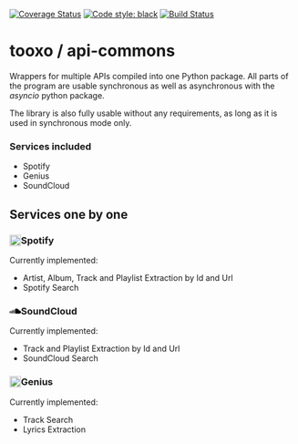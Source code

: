 [![Coverage Status](https://coveralls.io/repos/github/tooxo/api-commons/badge.svg?branch=master)](https://coveralls.io/github/tooxo/api-commons?branch=master)
[![Code style: black](https://img.shields.io/badge/code%20style-black-000000.svg)](https://github.com/psf/black)
[![Build Status](https://travis-ci.com/tooxo/api-commons.svg?branch=master)](https://travis-ci.com/tooxo/api-commons)
# tooxo / api-commons

Wrappers for multiple APIs compiled into one Python package.
All parts of the program are usable synchronous as well as asynchronous with the *asyncio* python package. 

The library is also fully usable without any requirements, as long as it is used in synchronous mode only.
### Services included

* Spotify
* Genius
* SoundCloud

## Services one by one
### <img align="left" width="20" height="20" src="https://raw.githubusercontent.com/simple-icons/simple-icons/4b882220efc78dc824c7647a81b47dd1d4fdd3d8/icons/spotify.svg"> Spotify

Currently implemented: 
* Artist, Album, Track and Playlist Extraction by Id and Url
* Spotify Search

### <img align="left" width="20" height="20" src="https://raw.githubusercontent.com/simple-icons/simple-icons/4b882220efc78dc824c7647a81b47dd1d4fdd3d8/icons/soundcloud.svg"> SoundCloud

Currently implemented:
* Track and Playlist Extraction by Id and Url
* SoundCloud Search

### <img align="left" width="20" height="20" src="https://raw.githubusercontent.com/simple-icons/simple-icons/3db785c36a94b3f15587244f9c2dd3d6275a7097/icons/genius.svg">Genius

Currently implemented:
* Track Search
* Lyrics Extraction


